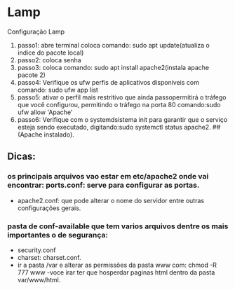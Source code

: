 # Lamp
Configuração Lamp
1. passo1: abre terminal coloca comando: sudo apt update(atualiza o indice do pacote local) 
2. passo2: coloca senha
3. passo3: coloca comando: sudo apt install apache2(instala apache pacote 2)
4. passo4: Verifique os ufw perfis de aplicativos disponíveis com comando: sudo ufw app list
5. passo5: ativar o perfil mais restritivo que ainda passopermitirá o tráfego que você configurou, permitindo o tráfego na porta 80 comando:sudo ufw allow 'Apache'
6. passo6: Verifique com o systemdsistema init para garantir que o serviço esteja sendo executado, digitando:sudo systemctl status apache2. ##(Apache instalado).
## Dicas:
### os principais arquivos vao estar em etc/apache2 onde vai encontrar: ports.conf: serve para configurar as portas. 
- apache2.conf: que pode alterar o nome do servidor entre outras configurações gerais.
### pasta de conf-available que tem varios arquivos dentre os mais importantes o de segurança:  
- security.conf  
- charset: charset.conf. 
- ir a pasta /var e alterar as permissões da pasta www com: chmod -R 777 www
-voce irar ter que hosperdar paginas html dentro da pasta var/www/html.
